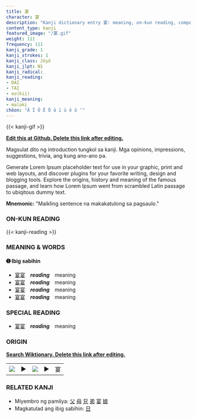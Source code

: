 ```yaml
---
title: 宴
character: 宴
description: "Kanji dictionary entry 宴: meaning, on-kun reading, compounds, origin, related kanji"
content_type: kanji
featured_image: "/宴.gif"
weight: 111
frequency: 111
kanji_grade: 1
kanji_strokes: 1
kanji_class: Jōyō
kanji_jlpt: N1
kanji_radical: 
kanji_reading: 
- DAI
- TAI
- oo(kii)
kanji_meaning:
- malaki
chōon: "Ā Ī Ū Ē Ō ā ī ū ē ō ’"
---
```

[//]: # (Don't edit the line below. Kanji animated GIF code is automatically generated.)
{{< kanji-gif >}}

[//]: # (Edit below this line.)

**[Edit this at Github. Delete this link after editing.](https://github.com/tim0g/tim/tree/main/content/kanji/宴/index.md)**

Magsulat dito ng introduction tungkol sa kanji. Mga opinions, impressions, suggestions, trivia, ang kung ano-ano pa.

Generate Lorem Ipsum placeholder text for use in your graphic, print and web layouts, and discover plugins for your favorite writing, design and blogging tools. Explore the origins, history and meaning of the famous passage, and learn how Lorem Ipsum went from scrambled Latin passage to ubiqitous dummy text.
 
**Mnemonic:** "Maikling sentence na makakatulong sa pagsaulo."

### ON-KUN READING

[//]: # (Don't edit the line below. ON-KUN READING code is automatically generated.)
{{< kanji-reading >}}

### MEANING & WORDS

#### ➊ **Ibig sabihin**
  - [宴](../宴)[宴](../宴)　***reading***　meaning
  - [宴](../宴)[宴](../宴)　***reading***　meaning
  - [宴](../宴)[宴](../宴)　***reading***　meaning
  - [宴](../宴)[宴](../宴)　***reading***　meaning

### SPECIAL READING
  - [宴](../宴)[宴](../宴)　***reading***　meaning

### ORIGIN

**[Search Wiktionary. Delete this link after editing.](https://wiktionary.org/wiki/宴)**
<table class="kanji-table"><tr><td>
<img src="60px-宴-bronze.svg.png">
</td><td>▶</td><td>
<img src="60px-宴-oracle.svg.png">
</td><td>▶</td>
<td class="kanji-origin">宴</td>
</tr></table>

### RELATED KANJI
- Miyembro ng pamilya: [父](../父) [母](../母) [兄](../兄) [弟](../弟) [宴](../宴) [娘](../娘)
- Magkatulad ang ibig sabihin: [日](../日)
